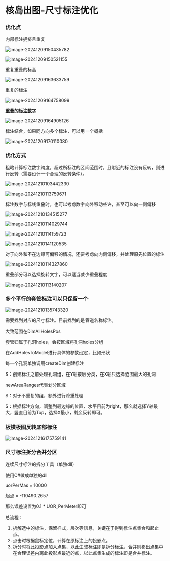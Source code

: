# 核岛出图-尺寸标注优化

### 优化点

内部标注拥挤且重复

![image-20241209150435782](核岛出图.assets/image-20241209150435782.png)

![image-20241209150521155](核岛出图.assets/image-20241209150521155.png)

重复重叠的标高

![image-20241209163633759](核岛出图.assets/image-20241209163633759.png)

重复的标注

![image-20241209164758099](核岛出图.assets/image-20241209164758099.png)

<u>**重叠的标注数字**</u>

![image-20241209164905126](核岛出图.assets/image-20241209164905126.png)

标注结合，如果同方向多个标注，可以用一个概括

![image-20241209170110080](核岛出图.assets/image-20241209170110080.png)

### 优化方式

粗略计算标注数字跨度，超过所标注的区间范围时，且附近的标注没有反转，则进行反转（需要设计一个合理的反转条件）。

![image-20241210103442330](核岛出图.assets/image-20241210103442330.png)

![image-20241210113759671](核岛出图.assets/image-20241210113759671.png)

标注数字与标线重叠时，也可以考虑数字向外移动些许，甚至可以向一侧偏移

![image-20241210134515277](核岛出图.assets/image-20241210134515277.png)

![image-20241210114029744](核岛出图.assets/image-20241210114029744.png)

![image-20241210114159723](核岛出图.assets/image-20241210114159723.png)

![image-20241210141120535](核岛出图.assets/image-20241210141120535.png)

对于向外和不在边缘可偏移的情况，还要考虑向内侧偏移，并处理原先位置的标注

![image-20241210114327860](核岛出图.assets/image-20241210114327860.png)

重叠部分可以选择旋转文字，可以适当减少重叠程度

![image-20241210113140207](核岛出图.assets/image-20241210113140207.png)



### 多个平行的套管标注可以只保留一个

![image-20241210135743320](核岛出图.assets/image-20241210135743320.png)

需要找到对应的尺寸标注。目前找到的是管道名称标注。

大致范围在DimAllHolesPos

套管归属于孔洞holes，会按区域将孔洞holes分组

在AddHolesToModel进行具体的参数设定，比如形状

每一个孔洞单独调用createDim创建标注

S：创建标注之前处理孔洞组，在Y轴按层分类，在X轴只选择范围最大的孔洞

newAreaRanges代表划分区域

S：对于不重复的组，额外进行降重处理

S：根据标注方向，调整到最边缘的位置，水平目前为right，那么就选择Y轴最大，竖直目前为Top，选择X最小，剩余反转即可。

### 板模板图反转底部标注

![image-20241216175759141](核岛出图.assets/image-20241216175759141.png)

### 尺寸标注拆分合并分区

连续尺寸标注的拆分工具（单独dll）

使用C#做成单独的dll

uorPerMas = 10000

起点 = -110490.2657

那么误差设置为0.1 * UOR_PerMeter即可

总流程：

1. 拆解选中的标注，保留样式，层次等信息，关键在于得到标注点集合和起止点。
2. 点击时根据鼠标定位，计算在原标注上的投影点。
3. 拆分时将此投影点加入点集，以此生成标注即是拆分标注。合并则移出点集中在合理误差内离此投影点最近的点，以此点集生成的标注即是合并标注。